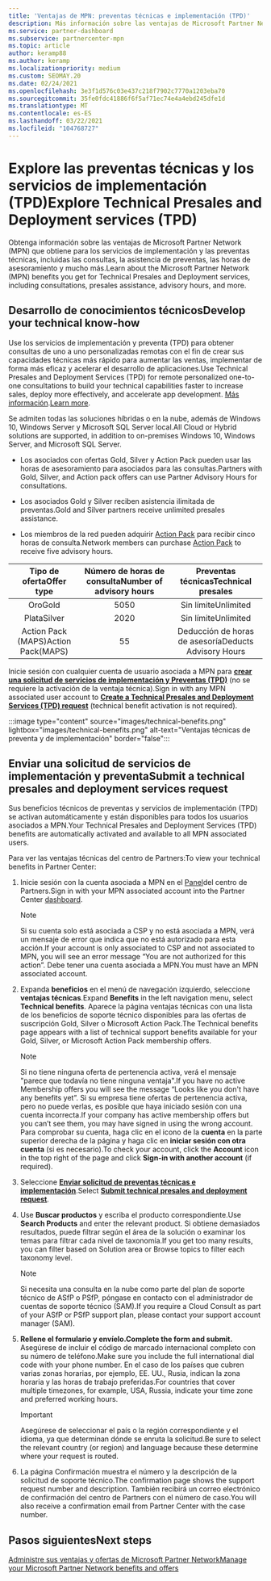 ```yaml
---
title: 'Ventajas de MPN: preventas técnicas e implementación (TPD)'
description: Más información sobre las ventajas de Microsoft Partner Network (MPN) para servicios técnicos de preventa y de implementación (TPD)
ms.service: partner-dashboard
ms.subservice: partnercenter-mpn
ms.topic: article
author: keramp88
ms.author: keramp
ms.localizationpriority: medium
ms.custom: SEOMAY.20
ms.date: 02/24/2021
ms.openlocfilehash: 3e3f1d576c03e437c218f7902c7770a1203eba70
ms.sourcegitcommit: 35fe0fdc41886f6f5af71ec74e4a4ebd245dfe1d
ms.translationtype: MT
ms.contentlocale: es-ES
ms.lasthandoff: 03/22/2021
ms.locfileid: "104768727"
---
```

# <a name="explore-technical-presales-and-deployment-services-tpd"></a><span data-ttu-id="55065-103">Explore las preventas técnicas y los servicios de implementación (TPD)</span><span class="sxs-lookup"><span data-stu-id="55065-103">Explore Technical Presales and Deployment services (TPD)</span></span> 

<span data-ttu-id="55065-104">Obtenga información sobre las ventajas de Microsoft Partner Network (MPN) que obtiene para los servicios de implementación y las preventas técnicas, incluidas las consultas, la asistencia de preventas, las horas de asesoramiento y mucho más.</span><span class="sxs-lookup"><span data-stu-id="55065-104">Learn about the Microsoft Partner Network (MPN) benefits you get for Technical Presales and Deployment services, including consultations, presales assistance, advisory hours, and more.</span></span>

## <a name="develop-your-technical-know-how"></a><span data-ttu-id="55065-105">Desarrollo de conocimientos técnicos</span><span class="sxs-lookup"><span data-stu-id="55065-105">Develop your technical know-how</span></span>

<span data-ttu-id="55065-106">Use los servicios de implementación y preventa (TPD) para obtener consultas de uno a uno personalizadas remotas con el fin de crear sus capacidades técnicas más rápido para aumentar las ventas, implementar de forma más eficaz y acelerar el desarrollo de aplicaciones.</span><span class="sxs-lookup"><span data-stu-id="55065-106">Use Technical Presales and Deployment Services (TPD) for remote personalized one-to-one consultations to build your technical capabilities faster to increase sales, deploy more effectively, and accelerate app development.</span></span> <span data-ttu-id="55065-107">[Más información](https://aka.ms/TPD).</span><span class="sxs-lookup"><span data-stu-id="55065-107">[Learn more](https://aka.ms/TPD).</span></span>

<span data-ttu-id="55065-108">Se admiten todas las soluciones híbridas o en la nube, además de Windows 10, Windows Server y Microsoft SQL Server local.</span><span class="sxs-lookup"><span data-stu-id="55065-108">All Cloud or Hybrid solutions are supported, in addition to on-premises Windows 10, Windows Server, and Microsoft SQL Server.</span></span> 

- <span data-ttu-id="55065-109">Los asociados con ofertas Gold, Silver y Action Pack pueden usar las horas de asesoramiento para asociados para las consultas.</span><span class="sxs-lookup"><span data-stu-id="55065-109">Partners with Gold, Silver, and Action pack offers can use Partner Advisory Hours for consultations.</span></span> 

- <span data-ttu-id="55065-110">Los asociados Gold y Silver reciben asistencia ilimitada de preventas.</span><span class="sxs-lookup"><span data-stu-id="55065-110">Gold and Silver partners receive unlimited presales assistance.</span></span> 

- <span data-ttu-id="55065-111">Los miembros de la red pueden adquirir [Action Pack](https://partner.microsoft.com/membership/action-pack) para recibir cinco horas de consulta.</span><span class="sxs-lookup"><span data-stu-id="55065-111">Network members can purchase [Action Pack](https://partner.microsoft.com/membership/action-pack) to receive five advisory hours.</span></span>  

|     <span data-ttu-id="55065-112">Tipo de oferta</span><span class="sxs-lookup"><span data-stu-id="55065-112">Offer type</span></span>    | <span data-ttu-id="55065-113">Número de horas de consulta</span><span class="sxs-lookup"><span data-stu-id="55065-113">Number of advisory hours</span></span> |   <span data-ttu-id="55065-114">Preventas técnicas</span><span class="sxs-lookup"><span data-stu-id="55065-114">Technical presales</span></span>   |
|:-----------------:|:------------------------:|:----------------------:|
|        <span data-ttu-id="55065-115">Oro</span><span class="sxs-lookup"><span data-stu-id="55065-115">Gold</span></span>       |            <span data-ttu-id="55065-116">50</span><span class="sxs-lookup"><span data-stu-id="55065-116">50</span></span>            |        <span data-ttu-id="55065-117">Sin límite</span><span class="sxs-lookup"><span data-stu-id="55065-117">Unlimited</span></span>       |
|       <span data-ttu-id="55065-118">Plata</span><span class="sxs-lookup"><span data-stu-id="55065-118">Silver</span></span>      |            <span data-ttu-id="55065-119">20</span><span class="sxs-lookup"><span data-stu-id="55065-119">20</span></span>            |        <span data-ttu-id="55065-120">Sin límite</span><span class="sxs-lookup"><span data-stu-id="55065-120">Unlimited</span></span>       |
| <span data-ttu-id="55065-121">Action Pack (MAPS)</span><span class="sxs-lookup"><span data-stu-id="55065-121">Action Pack(MAPS)</span></span> |             <span data-ttu-id="55065-122">5</span><span class="sxs-lookup"><span data-stu-id="55065-122">5</span></span>            | <span data-ttu-id="55065-123">Deducción de horas de asesoría</span><span class="sxs-lookup"><span data-stu-id="55065-123">Deducts Advisory Hours</span></span> |

<span data-ttu-id="55065-124">Inicie sesión con cualquier cuenta de usuario asociada a MPN para **[crear una solicitud de servicios de implementación y Preventas (TPD)](https://partner.microsoft.com/dashboard/mpn/membership/benefits/technical/createadvisoryhours-servicerequest)** (no se requiere la activación de la ventaja técnica).</span><span class="sxs-lookup"><span data-stu-id="55065-124">Sign in with any MPN associated user account to **[Create a Technical Presales and Deployment Services (TPD) request](https://partner.microsoft.com/dashboard/mpn/membership/benefits/technical/createadvisoryhours-servicerequest)** (technical benefit activation is not required).</span></span>

:::image type="content" source="images/technical-benefits.png" lightbox="images/technical-benefits.png" alt-text="Ventajas técnicas de preventa y de implementación" border="false":::

## <a name="submit-a-technical-presales-and-deployment-services-request"></a><span data-ttu-id="55065-126">Enviar una solicitud de servicios de implementación y preventa</span><span class="sxs-lookup"><span data-stu-id="55065-126">Submit a technical presales and deployment services request</span></span> 

<span data-ttu-id="55065-127">Sus beneficios técnicos de preventas y servicios de implementación (TPD) se activan automáticamente y están disponibles para todos los usuarios asociados a MPN.</span><span class="sxs-lookup"><span data-stu-id="55065-127">Your Technical Presales and Deployment Services (TPD) benefits are automatically activated and available to all MPN associated users.</span></span> 

<span data-ttu-id="55065-128">Para ver las ventajas técnicas del centro de Partners:</span><span class="sxs-lookup"><span data-stu-id="55065-128">To view your technical benefits in Partner Center:</span></span>

1. <span data-ttu-id="55065-129">Inicie sesión con la cuenta asociada a MPN en el [Panel](https://partner.microsoft.com/dashboard)del centro de Partners.</span><span class="sxs-lookup"><span data-stu-id="55065-129">Sign in with your MPN associated account into the Partner Center [dashboard](https://partner.microsoft.com/dashboard).</span></span> 

   > [!NOTE]
   > <span data-ttu-id="55065-130">Si su cuenta solo está asociada a CSP y no está asociada a MPN, verá un mensaje de error que indica que no está autorizado para esta acción.</span><span class="sxs-lookup"><span data-stu-id="55065-130">If your account is only associated to CSP and not associated to MPN, you will see an error message “You are not authorized for this action”.</span></span> <span data-ttu-id="55065-131">Debe tener una cuenta asociada a MPN.</span><span class="sxs-lookup"><span data-stu-id="55065-131">You must have an MPN associated account.</span></span>

2. <span data-ttu-id="55065-132">Expanda **beneficios** en el menú de navegación izquierdo, seleccione **ventajas técnicas**.</span><span class="sxs-lookup"><span data-stu-id="55065-132">Expand **Benefits** in the left navigation menu, select **Technical benefits**.</span></span> <span data-ttu-id="55065-133">Aparece la página ventajas técnicas con una lista de los beneficios de soporte técnico disponibles para las ofertas de suscripción Gold, Silver o Microsoft Action Pack.</span><span class="sxs-lookup"><span data-stu-id="55065-133">The Technical benefits page appears with a list of technical support benefits available for your Gold, Silver, or Microsoft Action Pack membership offers.</span></span> 

   > [!NOTE]
   > <span data-ttu-id="55065-134">Si no tiene ninguna oferta de pertenencia activa, verá el mensaje "parece que todavía no tiene ninguna ventaja".</span><span class="sxs-lookup"><span data-stu-id="55065-134">If you have no active Membership offers you will see the message “Looks like you don't have any benefits yet”.</span></span> <span data-ttu-id="55065-135">Si su empresa tiene ofertas de pertenencia activa, pero no puede verlas, es posible que haya iniciado sesión con una cuenta incorrecta.</span><span class="sxs-lookup"><span data-stu-id="55065-135">If your company has active membership offers but you can’t see them, you may have signed in using the wrong account.</span></span> <span data-ttu-id="55065-136">Para comprobar su cuenta, haga clic en el icono de la **cuenta** en la parte superior derecha de la página y haga clic en **iniciar sesión con otra cuenta** (si es necesario).</span><span class="sxs-lookup"><span data-stu-id="55065-136">To check your account, click the **Account** icon in the top right of the page and click **Sign-in with another account** (if required).</span></span>

3. <span data-ttu-id="55065-137">Seleccione **[Enviar solicitud de preventas técnicas e implementación](https://partner.microsoft.com/dashboard/mpn/membership/benefits/technical/createadvisoryhours-servicerequest)**.</span><span class="sxs-lookup"><span data-stu-id="55065-137">Select **[Submit technical presales and deployment request](https://partner.microsoft.com/dashboard/mpn/membership/benefits/technical/createadvisoryhours-servicerequest)**.</span></span>

4. <span data-ttu-id="55065-138">Use **Buscar productos** y escriba el producto correspondiente.</span><span class="sxs-lookup"><span data-stu-id="55065-138">Use **Search Products** and enter the relevant product.</span></span> <span data-ttu-id="55065-139">Si obtiene demasiados resultados, puede filtrar según el área de la solución o examinar los temas para filtrar cada nivel de taxonomía.</span><span class="sxs-lookup"><span data-stu-id="55065-139">If you get too many results, you can filter based on Solution area or Browse topics to filter each taxonomy level.</span></span>

   > [!NOTE]
   > <span data-ttu-id="55065-140">Si necesita una consulta en la nube como parte del plan de soporte técnico de ASfP o PSfP, póngase en contacto con el administrador de cuentas de soporte técnico (SAM).</span><span class="sxs-lookup"><span data-stu-id="55065-140">If you require a Cloud Consult as part of your ASfP or PSfP support plan, please contact your support account manager (SAM).</span></span>

5. <span data-ttu-id="55065-141">**Rellene el formulario y envíelo.**</span><span class="sxs-lookup"><span data-stu-id="55065-141">**Complete the form and submit.**</span></span> <span data-ttu-id="55065-142">Asegúrese de incluir el código de marcado internacional completo con su número de teléfono.</span><span class="sxs-lookup"><span data-stu-id="55065-142">Make sure you include the full international dial code with your phone number.</span></span> <span data-ttu-id="55065-143">En el caso de los países que cubren varias zonas horarias, por ejemplo, EE. UU., Rusia, indican la zona horaria y las horas de trabajo preferidas.</span><span class="sxs-lookup"><span data-stu-id="55065-143">For countries that cover multiple timezones,  for example, USA, Russia, indicate your time zone and preferred working hours.</span></span>

   > [!IMPORTANT]
   > <span data-ttu-id="55065-144">Asegúrese de seleccionar el país o la región correspondiente y el idioma, ya que determinan dónde se enruta la solicitud.</span><span class="sxs-lookup"><span data-stu-id="55065-144">Be sure to select the relevant country (or region) and language because these determine where your request is routed.</span></span>

6. <span data-ttu-id="55065-145">La página Confirmación muestra el número y la descripción de la solicitud de soporte técnico.</span><span class="sxs-lookup"><span data-stu-id="55065-145">The confirmation page shows the support request number and description.</span></span> <span data-ttu-id="55065-146">También recibirá un correo electrónico de confirmación del centro de Partners con el número de caso.</span><span class="sxs-lookup"><span data-stu-id="55065-146">You will also receive a confirmation email from Partner Center with the case number.</span></span>

## <a name="next-steps"></a><span data-ttu-id="55065-147">Pasos siguientes</span><span class="sxs-lookup"><span data-stu-id="55065-147">Next steps</span></span>

[<span data-ttu-id="55065-148">Administre sus ventajas y ofertas de Microsoft Partner Network</span><span class="sxs-lookup"><span data-stu-id="55065-148">Manage your Microsoft Partner Network benefits and offers</span></span>](manage-your-partner-network-benefits.md)
